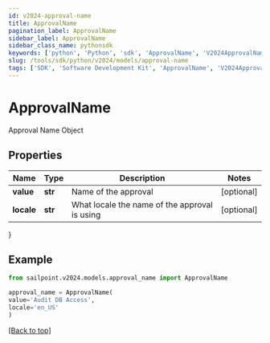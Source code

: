 ```yaml
---
id: v2024-approval-name
title: ApprovalName
pagination_label: ApprovalName
sidebar_label: ApprovalName
sidebar_class_name: pythonsdk
keywords: ['python', 'Python', 'sdk', 'ApprovalName', 'V2024ApprovalName'] 
slug: /tools/sdk/python/v2024/models/approval-name
tags: ['SDK', 'Software Development Kit', 'ApprovalName', 'V2024ApprovalName']
---
```


# ApprovalName

Approval Name Object

## Properties

Name | Type | Description | Notes
------------ | ------------- | ------------- | -------------
**value** | **str** | Name of the approval | [optional] 
**locale** | **str** | What locale the name of the approval is using | [optional] 
}

## Example

```python
from sailpoint.v2024.models.approval_name import ApprovalName

approval_name = ApprovalName(
value='Audit DB Access',
locale='en_US'
)

```
[[Back to top]](#) 


